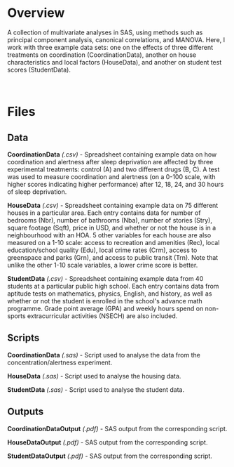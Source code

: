 # Overview

A collection of multivariate analyses in SAS, using methods such as principal component analysis, canonical correlations, and MANOVA. Here, I work with three example data sets: one on the effects of three different treatments on coordination (CoordinationData), another on house characteristics and local factors (HouseData), and another on student test scores (StudentData).

<br/>

# Files

## Data

**CoordinationData** *(.csv)* - Spreadsheet containing example data on how coordination and alertness after sleep deprivation are affected by three experimental treatments: control (A) and two different drugs (B, C). A test was used to measure coordination and alertness (on a 0-100 scale, with higher scores indicating higher performance) after 12, 18, 24, and 30 hours of sleep deprivation.

**HouseData** *(.csv)* - Spreadsheet containing example data on 75 different houses in a particular area. Each entry contains data for number of bedrooms (Nbr), number of bathrooms (Nba), number of stories (Stry), square footage (Sqft), price in USD, and whether or not the house is in a neighbourhood with an HOA. 5 other variables for each house are also measured on a 1-10 scale: access to recreation and amenities (Rec), local education/school quality (Edu), local crime rates (Crm), access to greenspace and parks (Grn), and access to public transit (Trn). Note that unlike the other 1-10 scale variables, a lower crime score is better.

**StudentData** *(.csv)* - Spreadsheet containing example data from 40 students at a particular public high school. Each entry contains data from aptitude tests on mathematics, physics, English, and history, as well as whether or not the student is enrolled in the school's advance math programme. Grade point average (GPA) and weekly hours spend on non-sports extracurricular activities (NSECH) are also included.

## Scripts

**CoordinationData** *(.sas)* - Script used to analyse the data from the concentration/alertness experiment.

**HouseData** *(.sas)* - Script used to analyse the housing data.

**StudentData** *(.sas)* - Script used to analyse the student data.

## Outputs

**CoordinationDataOutput** *(.pdf)* - SAS output from the corresponding script.

**HouseDataOutput** *(.pdf)* - SAS output from the corresponding script.

**StudentDataOutput** *(.pdf)* - SAS output from the corresponding script.
